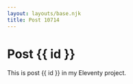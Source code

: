 ```yaml
---
layout: layouts/base.njk
title: Post 10714
---
```


# Post {{ id }}

This is post {{ id }} in my Eleventy project.
